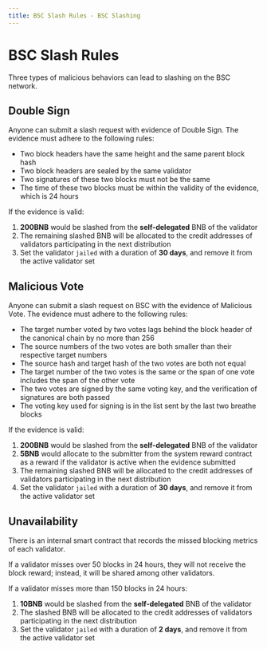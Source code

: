 ```yaml
---
title: BSC Slash Rules - BSC Slashing
---
```


# BSC Slash Rules

Three types of malicious behaviors can lead to slashing on the BSC network.

## Double Sign

Anyone can submit a slash request with evidence of Double Sign. The evidence must adhere to the following rules:

* Two block headers have the same height and the same parent block hash
* Two block headers are sealed by the same validator
* Two signatures of these two blocks must not be the same
* The time of these two blocks must be within the validity of the evidence, which is 24 hours

If the evidence is valid:

1. **200BNB** would be slashed from the **self-delegated** BNB of the validator
2. The remaining slashed BNB will be allocated to the credit addresses of validators participating in the next distribution 
3. Set the validator `jailed` with a duration of **30 days**, and remove it from the active validator set


## Malicious Vote
Anyone can submit a slash request on BSC with the evidence of Malicious Vote. The evidence must adhere to the following rules:

* The target number voted by two votes lags behind the block header of the canonical chain by no more than 256
* The source numbers of the two votes are both smaller than their respective target numbers
* The source hash and target hash of the two votes are both not equal
* The target number of the two votes is the same or the span of one vote includes the span of the other vote
* The two votes are signed by the same voting key, and the verification of signatures are both passed
* The voting key used for signing is in the list sent by the last two breathe blocks

If the evidence is valid:

1. **200BNB** would be slashed from the **self-delegated** BNB of the validator
2. **5BNB** would allocate to the submitter from the system reward contract as a reward if the validator is active when the evidence submitted
3. The remaining slashed BNB will be allocated to the credit addresses of validators participating in the next distribution
4. Set the validator `jailed` with a duration of **30 days**, and remove it from the active validator set

## Unavailability

There is an internal smart contract that records the missed blocking metrics of each validator.

If a validator misses over 50 blocks in 24 hours, they will not receive the block reward; instead, it will be shared among other validators.

If a validator misses more than 150 blocks in 24 hours:

1. **10BNB** would be slashed from the  **self-delegated** BNB of the validator
2. The slashed BNB will be allocated to the credit addresses of validators participating in the next distribution
3. Set the validator `jailed` with a duration of **2 days**, and remove it from the active validator set
